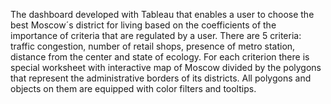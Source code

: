 The dashboard developed with Tableau that enables a user to choose the best Moscow´s district for living based on the coefficients of the importance of criteria that are regulated by a user. There are 5 criteria: traffic congestion, number of retail shops, presence of metro station, distance from the center and state of ecology. For each criterion there is special worksheet with interactive map of Moscow divided by the polygons that represent the administrative borders of its districts. All polygons and objects on them are equipped with color filters and tooltips.